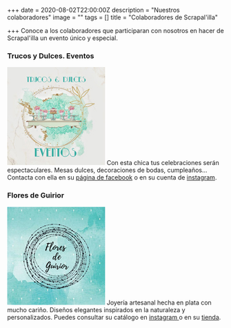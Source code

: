 +++
date = 2020-08-02T22:00:00Z
description = "Nuestros colaboradores"
image = ""
tags = []
title = "Colaboradores de Scrapal'illa"

+++
Conoce a los colaboradores que participaran con nosotros en hacer de Scrapal'illa un evento único y especial.

### Trucos y Dulces. Eventos

![](/uploads/trucos-y-dulces-2020-08-11.jpg)  Con esta chica tus celebraciones serán espectaculares. Mesas dulces, decoraciones de bodas, cumpleaños... Contacta con ella en su [página de facebook](https://www.facebook.com/trucosydulceseventos) o en su cuenta de [instagram](https://www.instagram.com/trucosydulces_eventos/).

### Flores de Guirior

![](/uploads/flores-de-guirior-2020-08-11.jpg)  Joyería artesanal hecha en plata con mucho cariño. Diseños elegantes inspirados en la naturaleza y personalizados. Puedes consultar su catálogo en [instagram ](https://www.instagram.com/flores_de_guirior/)o en su [tienda](https://esmosaik.com/es/flores-de-guirior/).